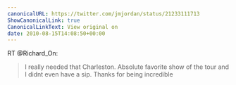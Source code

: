 ```yaml
---
canonicalURL: https://twitter.com/jmjordan/status/21233111713
ShowCanonicalLink: true
CanonicalLinkText: View original on
date: 2010-08-15T14:08:50+00:00
---
```

RT @Richard_On:
> I really needed that Charleston. Absolute favorite show of the tour and I didnt even have a sip. Thanks for being incredible